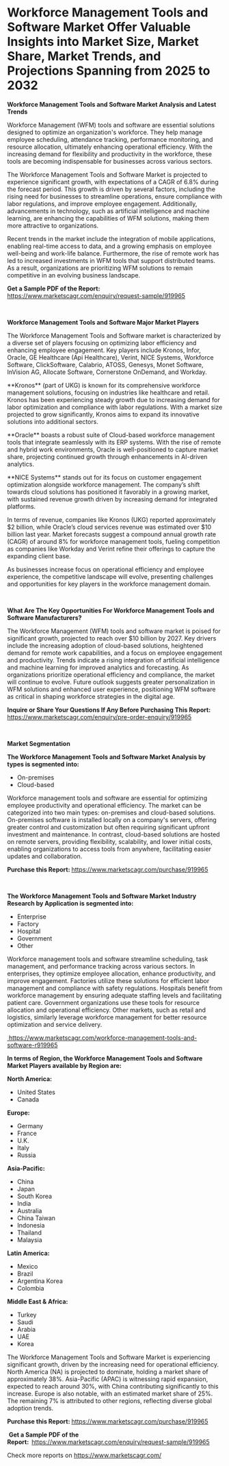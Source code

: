 <p><h1>Workforce Management Tools and Software Market Offer Valuable Insights into Market Size, Market Share, Market Trends, and Projections Spanning from 2025 to 2032</h1></p><p><strong>Workforce Management Tools and Software Market Analysis and Latest Trends</strong></p>
<p><p>Workforce Management (WFM) tools and software are essential solutions designed to optimize an organization's workforce. They help manage employee scheduling, attendance tracking, performance monitoring, and resource allocation, ultimately enhancing operational efficiency. With the increasing demand for flexibility and productivity in the workforce, these tools are becoming indispensable for businesses across various sectors.</p><p>The Workforce Management Tools and Software Market is projected to experience significant growth, with expectations of a CAGR of 6.8% during the forecast period. This growth is driven by several factors, including the rising need for businesses to streamline operations, ensure compliance with labor regulations, and improve employee engagement. Additionally, advancements in technology, such as artificial intelligence and machine learning, are enhancing the capabilities of WFM solutions, making them more attractive to organizations.</p><p>Recent trends in the market include the integration of mobile applications, enabling real-time access to data, and a growing emphasis on employee well-being and work-life balance. Furthermore, the rise of remote work has led to increased investments in WFM tools that support distributed teams. As a result, organizations are prioritizing WFM solutions to remain competitive in an evolving business landscape.</p></p>
<p><strong>Get a Sample PDF of the Report:&nbsp;</strong> <a href="https://www.marketscagr.com/enquiry/request-sample/919965?utm_campaign=3098&utm_medium=2&utm_source=Github&utm_content=ia&utm_term=07032025&utm_id=workforce-management-tools-and-software">https://www.marketscagr.com/enquiry/request-sample/919965</a></p>
<p>&nbsp;</p>
<p><strong>Workforce Management Tools and Software Major Market Players</strong></p>
<p><p>The Workforce Management Tools and Software market is characterized by a diverse set of players focusing on optimizing labor efficiency and enhancing employee engagement. Key players include Kronos, Infor, Oracle, GE Healthcare (Api Healthcare), Verint, NICE Systems, Workforce Software, ClickSoftware, Calabrio, ATOSS, Genesys, Monet Software, InVision AG, Allocate Software, Cornerstone OnDemand, and Workday.</p><p>**Kronos** (part of UKG) is known for its comprehensive workforce management solutions, focusing on industries like healthcare and retail. Kronos has been experiencing steady growth due to increasing demand for labor optimization and compliance with labor regulations. With a market size projected to grow significantly, Kronos aims to expand its innovative solutions into additional sectors.</p><p>**Oracle** boasts a robust suite of Cloud-based workforce management tools that integrate seamlessly with its ERP systems. With the rise of remote and hybrid work environments, Oracle is well-positioned to capture market share, projecting continued growth through enhancements in AI-driven analytics.</p><p>**NICE Systems** stands out for its focus on customer engagement optimization alongside workforce management. The company’s shift towards cloud solutions has positioned it favorably in a growing market, with sustained revenue growth driven by increasing demand for integrated platforms.</p><p>In terms of revenue, companies like Kronos (UKG) reported approximately $2 billion, while Oracle’s cloud services revenue was estimated over $10 billion last year. Market forecasts suggest a compound annual growth rate (CAGR) of around 8% for workforce management tools, fueling competition as companies like Workday and Verint refine their offerings to capture the expanding client base.</p><p>As businesses increase focus on operational efficiency and employee experience, the competitive landscape will evolve, presenting challenges and opportunities for key players in the workforce management domain.</p></p>
<p>&nbsp;</p>
<p><strong>What Are The Key Opportunities For Workforce Management Tools and Software Manufacturers?</strong></p>
<p><p>The Workforce Management (WFM) tools and software market is poised for significant growth, projected to reach over $10 billion by 2027. Key drivers include the increasing adoption of cloud-based solutions, heightened demand for remote work capabilities, and a focus on employee engagement and productivity. Trends indicate a rising integration of artificial intelligence and machine learning for improved analytics and forecasting. As organizations prioritize operational efficiency and compliance, the market will continue to evolve. Future outlook suggests greater personalization in WFM solutions and enhanced user experience, positioning WFM software as critical in shaping workforce strategies in the digital age.</p></p>
<p><strong>Inquire or Share Your Questions If Any Before Purchasing This Report:</strong> <a href="https://www.marketscagr.com/enquiry/pre-order-enquiry/919965?utm_campaign=3098&utm_medium=2&utm_source=Github&utm_content=ia&utm_term=07032025&utm_id=workforce-management-tools-and-software">https://www.marketscagr.com/enquiry/pre-order-enquiry/919965</a></p>
<p>&nbsp;</p>
<p><strong>Market Segmentation</strong></p>
<p><strong>The Workforce Management Tools and Software Market Analysis by types is segmented into:</strong></p>
<p><ul><li>On-premises</li><li>Cloud-based</li></ul></p>
<p><p>Workforce management tools and software are essential for optimizing employee productivity and operational efficiency. The market can be categorized into two main types: on-premises and cloud-based solutions. On-premises software is installed locally on a company's servers, offering greater control and customization but often requiring significant upfront investment and maintenance. In contrast, cloud-based solutions are hosted on remote servers, providing flexibility, scalability, and lower initial costs, enabling organizations to access tools from anywhere, facilitating easier updates and collaboration.</p></p>
<p><strong>Purchase this Report:&nbsp;</strong><a href="https://www.marketscagr.com/purchase/919965?utm_campaign=3098&utm_medium=2&utm_source=Github&utm_content=ia&utm_term=07032025&utm_id=workforce-management-tools-and-software">https://www.marketscagr.com/purchase/919965</a></p>
<p>&nbsp;</p>
<p><strong>The Workforce Management Tools and Software Market Industry Research by Application is segmented into:</strong></p>
<p><ul><li>Enterprise</li><li>Factory</li><li>Hospital</li><li>Government</li><li>Other</li></ul></p>
<p><p>Workforce management tools and software streamline scheduling, task management, and performance tracking across various sectors. In enterprises, they optimize employee allocation, enhance productivity, and improve engagement. Factories utilize these solutions for efficient labor management and compliance with safety regulations. Hospitals benefit from workforce management by ensuring adequate staffing levels and facilitating patient care. Government organizations use these tools for resource allocation and operational efficiency. Other markets, such as retail and logistics, similarly leverage workforce management for better resource optimization and service delivery.</p></p>
<p><a href="https://www.marketscagr.com/workforce-management-tools-and-software-r919965?utm_campaign=3098&utm_medium=2&utm_source=Github&utm_content=ia&utm_term=07032025&utm_id=workforce-management-tools-and-software">&nbsp;https://www.marketscagr.com/workforce-management-tools-and-software-r919965</a></p>
<p><strong>In terms of Region, the Workforce Management Tools and Software Market Players available by Region are:</strong></p>
<p>
    <p> <strong> North America: </strong>
        <ul>
            <li>United States</li>
            <li>Canada</li>
        </ul>
        </p> 
    <p> <strong> Europe: </strong>
        <ul>
            <li>Germany</li>
            <li>France</li>
            <li>U.K.</li>
            <li>Italy</li>
            <li>Russia</li>
        </ul>
        </p> 
    <p> <strong> Asia-Pacific: </strong>
        <ul>
            <li>China</li>
            <li>Japan</li>
            <li>South Korea</li>
            <li>India</li>
            <li>Australia</li>
            <li>China Taiwan</li>
            <li>Indonesia</li>
            <li>Thailand</li>
            <li>Malaysia</li>
        </ul>
        </p> 
    <p> <strong> Latin America: </strong>
        <ul>
            <li>Mexico</li>
            <li>Brazil</li>
            <li>Argentina Korea</li>
            <li>Colombia</li>
        </ul>
        </p> 
    <p> <strong> Middle East & Africa: </strong>
        <ul>
            <li>Turkey</li>
            <li>Saudi</li>
            <li>Arabia</li>
            <li>UAE</li>
            <li>Korea</li>
        </ul>
    </p>
    </p>
<p><p>The Workforce Management Tools and Software Market is experiencing significant growth, driven by the increasing need for operational efficiency. North America (NA) is projected to dominate, holding a market share of approximately 38%. Asia-Pacific (APAC) is witnessing rapid expansion, expected to reach around 30%, with China contributing significantly to this increase. Europe is also notable, with an estimated market share of 25%. The remaining 7% is attributed to other regions, reflecting diverse global adoption trends.</p></p>
<p><strong>Purchase this Report: </strong><a href="https://www.marketscagr.com/purchase/919965?utm_campaign=3098&utm_medium=2&utm_source=Github&utm_content=ia&utm_term=07032025&utm_id=workforce-management-tools-and-software">https://www.marketscagr.com/purchase/919965</a></p>
<p>&nbsp;<strong>Get a Sample PDF of the Report:&nbsp;&nbsp;</strong><a href="https://www.marketscagr.com/enquiry/request-sample/919965?utm_campaign=3098&utm_medium=2&utm_source=Github&utm_content=ia&utm_term=07032025&utm_id=workforce-management-tools-and-software">https://www.marketscagr.com/enquiry/request-sample/919965</a></p>
<p><strong></strong></p>
<p>Check more reports on <a href="https://www.marketscagr.com/?utm_campaign=3098&utm_medium=2&utm_source=Github&utm_content=ia&utm_term=07032025&utm_id=workforce-management-tools-and-software">https://www.marketscagr.com/</a></p>